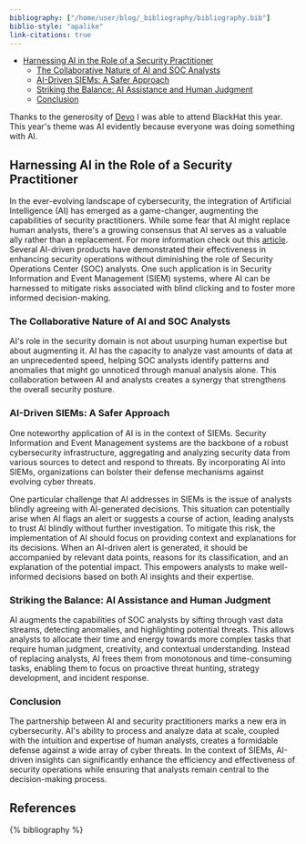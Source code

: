```yaml
---
bibliography: ["/home/user/blog/_bibliography/bibliography.bib"]
biblio-style: "apalike"
link-citations: true
---
```



<!-- TOC -->
  * [Harnessing AI in the Role of a Security Practitioner](#harnessing-ai-in-the-role-of-a-security-practitioner)
    * [The Collaborative Nature of AI and SOC Analysts](#the-collaborative-nature-of-ai-and-soc-analysts)
    * [AI-Driven SIEMs: A Safer Approach](#ai-driven-siems-a-safer-approach)
    * [Striking the Balance: AI Assistance and Human Judgment](#striking-the-balance-ai-assistance-and-human-judgment)
    * [Conclusion](#conclusion)
<!-- TOC -->


Thanks to the generosity of [Devo](https://devo.com) I was able to attend BlackHat this year.  This year's theme was AI evidently because everyone was doing something with AI.

## Harnessing AI in the Role of a Security Practitioner

In the ever-evolving landscape of cybersecurity, the integration of Artificial Intelligence (AI) has emerged as a game-changer, augmenting the capabilities of security practitioners. While some fear that AI might replace human analysts, there's a growing consensus that AI serves as a valuable ally rather than a replacement.  For more information check out this [article](https://www.shecancode.io/blog/ai-is-your-ally-not-your-enemy). Several AI-driven products have demonstrated their effectiveness in enhancing security operations without diminishing the role of Security Operations Center (SOC) analysts. One such application is in Security Information and Event Management (SIEM) systems, where AI can be harnessed to mitigate risks associated with blind clicking and to foster more informed decision-making.

### The Collaborative Nature of AI and SOC Analysts

AI's role in the security domain is not about usurping human expertise but about augmenting it. AI has the capacity to analyze vast amounts of data at an unprecedented speed, helping SOC analysts identify patterns and anomalies that might go unnoticed through manual analysis alone. This collaboration between AI and analysts creates a synergy that strengthens the overall security posture.

### AI-Driven SIEMs: A Safer Approach

One noteworthy application of AI is in the context of SIEMs. Security Information and Event Management systems are the backbone of a robust cybersecurity infrastructure, aggregating and analyzing security data from various sources to detect and respond to threats. By incorporating AI into SIEMs, organizations can bolster their defense mechanisms against evolving cyber threats.

One particular challenge that AI addresses in SIEMs is the issue of analysts blindly agreeing with AI-generated decisions. This situation can potentially arise when AI flags an alert or suggests a course of action, leading analysts to trust AI blindly without further investigation. To mitigate this risk, the implementation of AI should focus on providing context and explanations for its decisions. When an AI-driven alert is generated, it should be accompanied by relevant data points, reasons for its classification, and an explanation of the potential impact. This empowers analysts to make well-informed decisions based on both AI insights and their expertise.

### Striking the Balance: AI Assistance and Human Judgment

AI augments the capabilities of SOC analysts by sifting through vast data streams, detecting anomalies, and highlighting potential threats. This allows analysts to allocate their time and energy towards more complex tasks that require human judgment, creativity, and contextual understanding. Instead of replacing analysts, AI frees them from monotonous and time-consuming tasks, enabling them to focus on proactive threat hunting, strategy development, and incident response.

### Conclusion

The partnership between AI and security practitioners marks a new era in cybersecurity. AI's ability to process and analyze data at scale, coupled with the intuition and expertise of human analysts, creates a formidable defense against a wide array of cyber threats. In the context of SIEMs, AI-driven insights can significantly enhance the efficiency and effectiveness of security operations while ensuring that analysts remain central to the decision-making process.

References
----------

{% bibliography %}